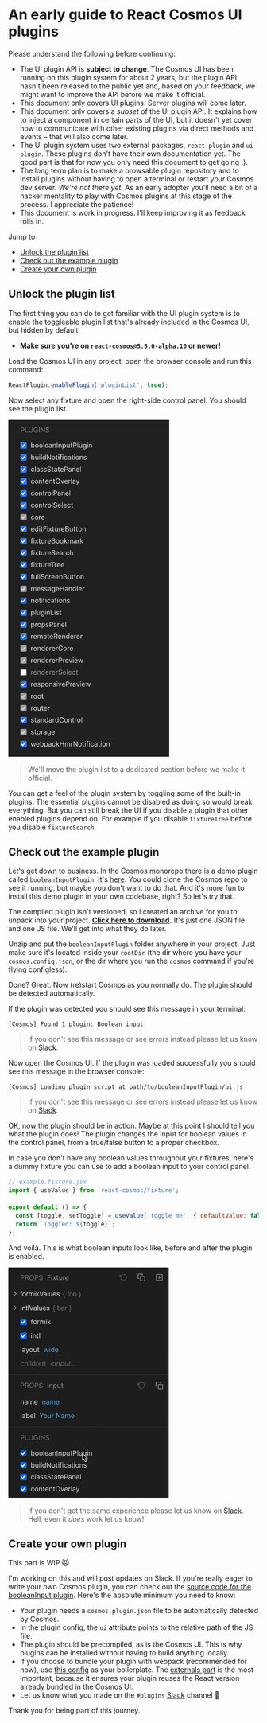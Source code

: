 # An early guide to React Cosmos UI plugins

Please understand the following before continuing:

- The UI plugin API is **subject to change**. The Cosmos UI has been running on this plugin system for about 2 years, but the plugin API hasn't been released to the public yet and, based on your feedback, we might want to improve the API before we make it official.
- This document only covers UI plugins. Server plugins will come later.
- This document only covers a _subset_ of the UI plugin API. It explains how to inject a component in certain parts of the UI, but it doesn't yet cover how to communicate with other existing plugins via direct methods and events – that will also come later.
- The UI plugin system uses two external packages, `react-plugin` and `ui-plugin`. These plugins don't have their own documentation yet. The good part is that for now you only need this document to get going :).
- The long term plan is to make a browsable plugin repository and to install plugins without having to open a terminal or restart your Cosmos dev server. _We're not there yet._ As an early adopter you'll need a bit of a hacker mentality to play with Cosmos plugins at this stage of the process. I appreciate the patience!
- This document is work in progress. I'll keep improving it as feedback rolls in.

Jump to

- [Unlock the plugin list](#unlock-the-plugin-list)
- [Check out the example plugin](#check-out-the-example-plugin)
- [Create your own plugin](#create-your-own-plugin)

## Unlock the plugin list

The first thing you can do to get familiar with the UI plugin system is to enable the toggleable plugin list that's already included in the Cosmos UI, but hidden by default.

- **Make sure you're on `react-cosmos@5.5.0-alpha.10` or newer!**

Load the Cosmos UI in any project, open the browser console and run this command:

```js
ReactPlugin.enablePlugin('pluginList', true);
```

Now select any fixture and open the right-side control panel. You should see the plugin list.

<img src="pluginList.png" alt="Plugin list" height="677"/>

> We'll move the plugin list to a dedicated section before we make it official.

You can get a feel of the plugin system by toggling some of the built-in plugins. The essential plugins cannot be disabled as doing so would break everything. But you can still break the UI if you disable a plugin that other enabled plugins depend on. For example if you disable `fixtureTree` before you disable `fixtureSearch`.

## Check out the example plugin

Let's get down to business. In the Cosmos monorepo there is a demo plugin called `booleanInputPlugin`. It's [here](https://github.com/react-cosmos/react-cosmos/tree/master/example/booleanInputPlugin). You could clone the Cosmos repo to see it running, but maybe you don't want to do that. And it's more fun to install this demo plugin in your own codebase, right? So let's try that.

The compiled plugin isn't versioned, so I created an archive for you to unpack into your project. **[Click here to download](https://github.com/react-cosmos/react-cosmos/raw/plugin-docs/docs/uiPlugins/booleanInputPlugin.zip).** It's just one JSON file and one JS file. We'll get into what they do later.

Unzip and put the `booleanInputPlugin` folder anywhere in your project. Just make sure it's located inside your `rootDir` (the dir where you have your `cosmos.config.json`, or the dir where you run the `cosmos` command if you're flying configless).

Done? Great. Now (re)start Cosmos as you normally do. The plugin should be detected automatically.

If the plugin was detected you should see this message in your terminal:

```
[Cosmos] Found 1 plugin: Boolean input
```

> If you don't see this message or see errors instead please let us know on [Slack](https://react-cosmos.slack.com/join/shared_invite/zt-g9rsalqq-clCoV7DWttVvzO5FAAmVAw).

Now open the Cosmos UI. If the plugin was loaded successfully you should see this message in the browser console:

```
[Cosmos] Loading plugin script at path/to/booleanInputPlugin/ui.js
```

> If you don't see this message or see errors instead please let us know on [Slack](https://react-cosmos.slack.com/join/shared_invite/zt-g9rsalqq-clCoV7DWttVvzO5FAAmVAw).

OK, now the plugin should be in action. Maybe at this point I should tell you what the plugin does! The plugin changes the input for boolean values in the control panel, from a true/false button to a proper checkbox.

In case you don't have any boolean values throughout your fixtures, here's a dummy fixture you can use to add a boolean input to your control panel.

```jsx
// example.fixture.jsx
import { useValue } from 'react-cosmos/fixture';

export default () => {
  const [toggle, setToggle] = useValue('toggle me', { defaultValue: false });
  return `Toggled: ${toggle}`;
};
```

And voilà. This is what boolean inputs look like, before and after the plugin is enabled.

<img src="pluginListToggle.gif" alt="Boolean input plugin" height="463"/>

> If you don't get the same experience please let us know on [Slack](https://react-cosmos.slack.com/join/shared_invite/zt-g9rsalqq-clCoV7DWttVvzO5FAAmVAw). Hell, even it _does_ work let us know!

## Create your own plugin

This part is WIP 🙀

I'm working on this and will post updates on Slack. If you're really eager to write your own Cosmos plugin, you can check out the [source code for the booleanInput plugin](https://github.com/react-cosmos/react-cosmos/tree/master/example/booleanInputPlugin). Here's the absolute minimum you need to know:

- Your plugin needs a `cosmos.plugin.json` file to be automatically detected by Cosmos.
- In the plugin config, the `ui` attribute points to the relative path of the JS file.
- The plugin should be precompiled, as is the Cosmos UI. This is why plugins can be installed without having to build anything locally.
- If you choose to bundle your plugin with webpack (recommended for now), use [this config](https://github.com/react-cosmos/react-cosmos/blob/master/example/booleanInputPlugin/webpack.config.js) as your boilerplate. The [externals part](https://github.com/react-cosmos/react-cosmos/blob/master/example/booleanInputPlugin/webpack.config.js#L21-L25) is the most important, because it ensures your plugin reuses the React version already bundled in the Cosmos UI.
- Let us know what you made on the `#plugins` [Slack](https://react-cosmos.slack.com/join/shared_invite/zt-g9rsalqq-clCoV7DWttVvzO5FAAmVAw) channel 🙏

Thank you for being part of this journey.
